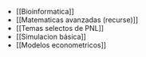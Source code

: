 - [[Bioinformatica]]
- [[Matematicas avanzadas (recurse)]]
- [[Temas selectos de PNL]]
- [[Simulacion básica]]
- [[Modelos econometricos]] 